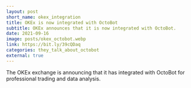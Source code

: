 ```yaml
---
layout: post
short_name: okex_integration
title: OKEx is now integrated with OctoBot 
subtitle: OKEx announces that it is now integrated with OctoBot.
date: 2021-09-16
image: posts/okex_octobot.webp
link: https://bit.ly/39cQDaq
categories: they_talk_about_octobot
external: true
---
```



The OKEx exchange is announcing that it has integrated with OctoBot for 
professional trading and data analysis.
